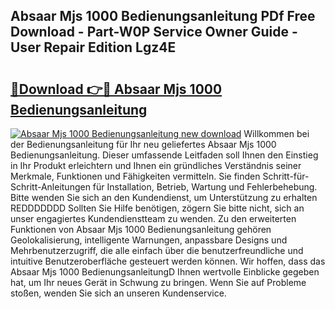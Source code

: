 ## Absaar Mjs 1000 Bedienungsanleitung PDf Free Download - Part-W0P Service Owner Guide - User Repair Edition Lgz4E

# <h2><a href="http://df2ioq.blite.top/?on=Absaar+Mjs+1000+Bedienungsanleitung">🔗Download 👉🔴 Absaar Mjs 1000 Bedienungsanleitung</a></h2>

[![Absaar Mjs 1000 Bedienungsanleitung new download](https://i.imgur.com/lujVjoI.png)](http://df2ioq.blite.top/?on=Absaar+Mjs+1000+Bedienungsanleitung)
Willkommen bei der Bedienungsanleitung für Ihr neu geliefertes Absaar Mjs 1000 Bedienungsanleitung. Dieser umfassende Leitfaden soll Ihnen den Einstieg in Ihr Produkt erleichtern und Ihnen ein gründliches Verständnis seiner Merkmale, Funktionen und Fähigkeiten vermitteln. Sie finden Schritt-für-Schritt-Anleitungen für Installation, Betrieb, Wartung und Fehlerbehebung. Bitte wenden Sie sich an den Kundendienst, um Unterstützung zu erhalten REDDDDDDD Sollten Sie Hilfe benötigen, zögern Sie bitte nicht, sich an unser engagiertes Kundendienstteam zu wenden. Zu den erweiterten Funktionen von Absaar Mjs 1000 Bedienungsanleitung gehören Geolokalisierung, intelligente Warnungen, anpassbare Designs und Mehrbenutzerzugriff, die alle einfach über die benutzerfreundliche und intuitive Benutzeroberfläche gesteuert werden können. Wir hoffen, dass das Absaar Mjs 1000 BedienungsanleitungD Ihnen wertvolle Einblicke gegeben hat, um Ihr neues Gerät in Schwung zu bringen. Wenn Sie auf Probleme stoßen, wenden Sie sich an unseren Kundenservice.

